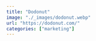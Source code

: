 ```yaml
---
title: "Dodonut"
image: "./_images/dodonut.webp"
url: "https://dodonut.com/"
categories: ["marketing"]
---
```

